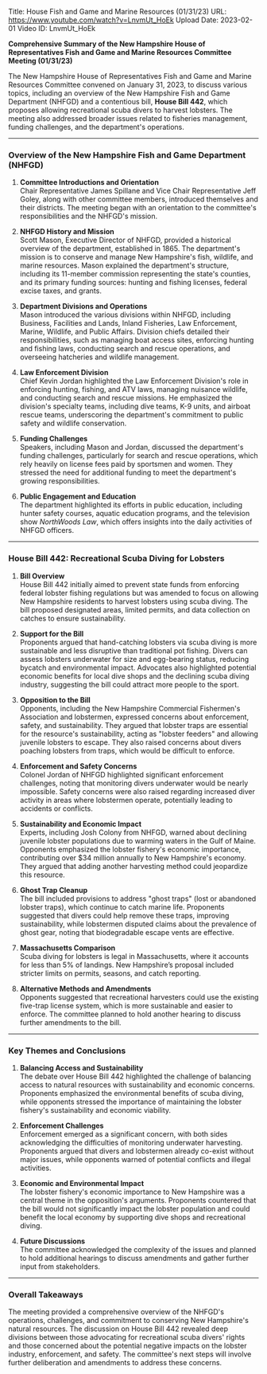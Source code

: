 Title: House Fish and Game and Marine Resources (01/31/23)
URL: https://www.youtube.com/watch?v=LnvmUt_HoEk
Upload Date: 2023-02-01
Video ID: LnvmUt_HoEk

**Comprehensive Summary of the New Hampshire House of Representatives Fish and Game and Marine Resources Committee Meeting (01/31/23)**

The New Hampshire House of Representatives Fish and Game and Marine Resources Committee convened on January 31, 2023, to discuss various topics, including an overview of the New Hampshire Fish and Game Department (NHFGD) and a contentious bill, **House Bill 442**, which proposes allowing recreational scuba divers to harvest lobsters. The meeting also addressed broader issues related to fisheries management, funding challenges, and the department's operations.

---

### **Overview of the New Hampshire Fish and Game Department (NHFGD)**

1. **Committee Introductions and Orientation**  
   Chair Representative James Spillane and Vice Chair Representative Jeff Goley, along with other committee members, introduced themselves and their districts. The meeting began with an orientation to the committee's responsibilities and the NHFGD's mission.

2. **NHFGD History and Mission**  
   Scott Mason, Executive Director of NHFGD, provided a historical overview of the department, established in 1865. The department's mission is to conserve and manage New Hampshire's fish, wildlife, and marine resources. Mason explained the department's structure, including its 11-member commission representing the state's counties, and its primary funding sources: hunting and fishing licenses, federal excise taxes, and grants.

3. **Department Divisions and Operations**  
   Mason introduced the various divisions within NHFGD, including Business, Facilities and Lands, Inland Fisheries, Law Enforcement, Marine, Wildlife, and Public Affairs. Division chiefs detailed their responsibilities, such as managing boat access sites, enforcing hunting and fishing laws, conducting search and rescue operations, and overseeing hatcheries and wildlife management.

4. **Law Enforcement Division**  
   Chief Kevin Jordan highlighted the Law Enforcement Division's role in enforcing hunting, fishing, and ATV laws, managing nuisance wildlife, and conducting search and rescue missions. He emphasized the division's specialty teams, including dive teams, K-9 units, and airboat rescue teams, underscoring the department's commitment to public safety and wildlife conservation.

5. **Funding Challenges**  
   Speakers, including Mason and Jordan, discussed the department's funding challenges, particularly for search and rescue operations, which rely heavily on license fees paid by sportsmen and women. They stressed the need for additional funding to meet the department's growing responsibilities.

6. **Public Engagement and Education**  
   The department highlighted its efforts in public education, including hunter safety courses, aquatic education programs, and the television show *NorthWoods Law*, which offers insights into the daily activities of NHFGD officers.

---

### **House Bill 442: Recreational Scuba Diving for Lobsters**

1. **Bill Overview**  
   House Bill 442 initially aimed to prevent state funds from enforcing federal lobster fishing regulations but was amended to focus on allowing New Hampshire residents to harvest lobsters using scuba diving. The bill proposed designated areas, limited permits, and data collection on catches to ensure sustainability.

2. **Support for the Bill**  
   Proponents argued that hand-catching lobsters via scuba diving is more sustainable and less disruptive than traditional pot fishing. Divers can assess lobsters underwater for size and egg-bearing status, reducing bycatch and environmental impact. Advocates also highlighted potential economic benefits for local dive shops and the declining scuba diving industry, suggesting the bill could attract more people to the sport.

3. **Opposition to the Bill**  
   Opponents, including the New Hampshire Commercial Fishermen's Association and lobstermen, expressed concerns about enforcement, safety, and sustainability. They argued that lobster traps are essential for the resource's sustainability, acting as "lobster feeders" and allowing juvenile lobsters to escape. They also raised concerns about divers poaching lobsters from traps, which would be difficult to enforce.

4. **Enforcement and Safety Concerns**  
   Colonel Jordan of NHFGD highlighted significant enforcement challenges, noting that monitoring divers underwater would be nearly impossible. Safety concerns were also raised regarding increased diver activity in areas where lobstermen operate, potentially leading to accidents or conflicts.

5. **Sustainability and Economic Impact**  
   Experts, including Josh Colony from NHFGD, warned about declining juvenile lobster populations due to warming waters in the Gulf of Maine. Opponents emphasized the lobster fishery's economic importance, contributing over $34 million annually to New Hampshire's economy. They argued that adding another harvesting method could jeopardize this resource.

6. **Ghost Trap Cleanup**  
   The bill included provisions to address "ghost traps" (lost or abandoned lobster traps), which continue to catch marine life. Proponents suggested that divers could help remove these traps, improving sustainability, while lobstermen disputed claims about the prevalence of ghost gear, noting that biodegradable escape vents are effective.

7. **Massachusetts Comparison**  
   Scuba diving for lobsters is legal in Massachusetts, where it accounts for less than 5% of landings. New Hampshire’s proposal included stricter limits on permits, seasons, and catch reporting.

8. **Alternative Methods and Amendments**  
   Opponents suggested that recreational harvesters could use the existing five-trap license system, which is more sustainable and easier to enforce. The committee planned to hold another hearing to discuss further amendments to the bill.

---

### **Key Themes and Conclusions**

1. **Balancing Access and Sustainability**  
   The debate over House Bill 442 highlighted the challenge of balancing access to natural resources with sustainability and economic concerns. Proponents emphasized the environmental benefits of scuba diving, while opponents stressed the importance of maintaining the lobster fishery's sustainability and economic viability.

2. **Enforcement Challenges**  
   Enforcement emerged as a significant concern, with both sides acknowledging the difficulties of monitoring underwater harvesting. Proponents argued that divers and lobstermen already co-exist without major issues, while opponents warned of potential conflicts and illegal activities.

3. **Economic and Environmental Impact**  
   The lobster fishery's economic importance to New Hampshire was a central theme in the opposition's arguments. Proponents countered that the bill would not significantly impact the lobster population and could benefit the local economy by supporting dive shops and recreational diving.

4. **Future Discussions**  
   The committee acknowledged the complexity of the issues and planned to hold additional hearings to discuss amendments and gather further input from stakeholders.

---

### **Overall Takeaways**

The meeting provided a comprehensive overview of the NHFGD's operations, challenges, and commitment to conserving New Hampshire's natural resources. The discussion on House Bill 442 revealed deep divisions between those advocating for recreational scuba divers' rights and those concerned about the potential negative impacts on the lobster industry, enforcement, and safety. The committee's next steps will involve further deliberation and amendments to address these concerns.